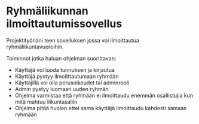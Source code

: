# Ryhmäliikunnan ilmoittautumissovellus

Projektityönäni teen sovelluksen 
jossa voi ilmoittautua ryhmäliikuntavuoroihin.

Toiminnot jotka haluan ohjelman suorittavan:
- Käyttäjä voi luoda tunnuksen ja kirjautua
- Käyttäjä pystyy ilmoitttautumaan ryhmään
- Käyttäjillä voi olla perusoikeudet tai adminrooli
- Admin pystyy luomaan uuden ryhmän
- Ohjelma varmistaa että ryhmään ei ilmoittaudu enemmän osallistujia kun mitä mahtuu liikuntasaliin
- Ohjelma pitää huolen ettei sama käyttäjä ilmoittaudu kahdesti samaan ryhmään


